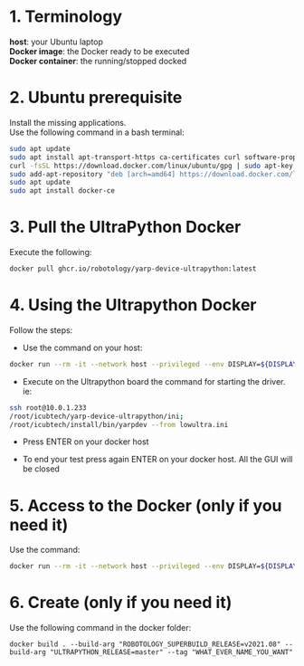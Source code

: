 # 1. Terminology

**host**: your Ubuntu laptop  
**Docker image**: the Docker ready to be executed  
**Docker container**: the running/stopped docked  

# 2. Ubuntu prerequisite
Install the missing applications.  
Use the following command in a bash terminal:
```bash
sudo apt update
sudo apt install apt-transport-https ca-certificates curl software-properties-common
curl -fsSL https://download.docker.com/linux/ubuntu/gpg | sudo apt-key add -
sudo add-apt-repository "deb [arch=amd64] https://download.docker.com/linux/ubuntu focal stable"
sudo apt update
sudo apt install docker-ce
```

# 3. Pull the UltraPython Docker

Execute the following:
```bash
docker pull ghcr.io/robotology/yarp-device-ultrapython:latest
```

# 4. Using the Ultrapython Docker
Follow the steps:

- Use the command on your host:
```bash
docker run --rm -it --network host --privileged --env DISPLAY=${DISPLAY} --env XAUTHORITY=/root/.Xauthority --mount type=bind,source=${XAUTHORITY},target=/root/.Xauthority --mount type=bind,source=/tmp/.X11-unix,target=/tmp/.X11-unix --name ultrapython  ghcr.io/robotology/yarp-device-ultrapython script-video.sh
```

- Execute on the Ultrapython board the command for starting the driver.
ie:
```bash
ssh root@10.0.1.233
/root/icubtech/yarp-device-ultrapython/ini;
/root/icubtech/install/bin/yarpdev --from lowultra.ini
```

- Press ENTER on your docker host

- To end your test press again ENTER on your docker host. All the GUI will be closed

# 5. Access to the Docker (only if you need it)

Use the command:
```bash
docker run --rm -it --network host --privileged --env DISPLAY=${DISPLAY} --env XAUTHORITY=/root/.Xauthority --mount type=bind,source=${XAUTHORITY},target=/root/.Xauthority --mount type=bind,source=/tmp/.X11-unix,target=/tmp/.X11-unix --mount type=bind,source=${HOME}/.config/yarp,target=/root/.config/yarp --name ultrapython  ghcr.io/robotology/yarp-device-ultrapython bash
```

# 6. Create (only if you need it)
Use the following command in the docker folder:
```console
docker build . --build-arg "ROBOTOLOGY_SUPERBUILD_RELEASE=v2021.08" --build-arg "ULTRAPYTHON_RELEASE=master" --tag "WHAT_EVER_NAME_YOU_WANT"
```

